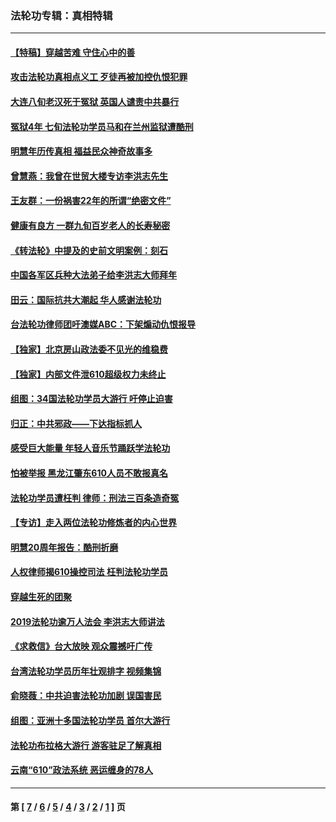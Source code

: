 ### 法轮功专辑：真相特辑
---
#### [【特稿】穿越苦难 守住心中的善](../../pages/nf4389/n13784979.md?09210430) 
#### [攻击法轮功真相点义工 歹徒再被加控仇恨犯罪](../../pages/nf4389/n13601019.md?09210430) 
#### [大连八旬老汉死于冤狱 英国人谴责中共暴行](../../pages/nf4389/n13480118.md?09210430) 
#### [冤狱4年 七旬法轮功学员马和在兰州监狱遭酷刑](../../pages/nf4389/n13304688.md?09210430) 
#### [明慧年历传真相 福益民众神奇故事多](../../pages/nf4389/n13294545.md?09210430) 
#### [曾慧燕：我曾在世贸大楼专访李洪志先生](../../pages/nf4389/n12898729.md?09210430) 
#### [王友群：一份祸害22年的所谓“绝密文件”](../../pages/nf4389/n12871750.md?09210430) 
#### [健康有良方 一群九旬百岁老人的长寿秘密](../../pages/nf4389/n12847475.md?09210430) 
#### [《转法轮》中提及的史前文明案例：刻石](../../pages/nf4389/n12758577.md?09210430) 
#### [中国各军区兵种大法弟子给李洪志大师拜年](../../pages/nf4389/n12750047.md?09210430) 
#### [田云：国际抗共大潮起 华人感谢法轮功](../../pages/nf4389/n12357708.md?09210430) 
#### [台法轮功律师团吁澳媒ABC：下架煽动仇恨报导](../../pages/nf4389/n12279917.md?09210430) 
#### [【独家】北京房山政法委不见光的维稳费](../../pages/nf4389/n12031979.md?09210430) 
#### [【独家】内部文件泄610超级权力未终止](../../pages/nf4389/n12023895.md?09210430) 
#### [组图：34国法轮功学员大游行 吁停止迫害](../../pages/nf4389/n11492658.md?09210430) 
#### [归正：中共邪政——下达指标抓人](../../pages/nf4389/n11474770.md?09210430) 
#### [感受巨大能量 年轻人音乐节踊跃学法轮功](../../pages/nf4389/n11441981.md?09210430) 
#### [怕被举报 黑龙江肇东610人员不敢报真名](../../pages/nf4389/n11436499.md?09210430) 
#### [法轮功学员遭枉判 律师：刑法三百条造奇冤](../../pages/nf4389/n11433943.md?09210430) 
#### [【专访】走入两位法轮功修炼者的内心世界](../../pages/nf4389/n11415623.md?09210430) 
#### [明慧20周年报告：酷刑折磨](../../pages/nf4389/n11387954.md?09210430) 
#### [人权律师揭610操控司法 枉判法轮功学员](../../pages/nf4389/n11313370.md?09210430) 
#### [穿越生死的团聚](../../pages/nf4389/n11258922.md?09210430) 
#### [2019法轮功逾万人法会 李洪志大师讲法](../../pages/nf4389/n11265303.md?09210430) 
#### [《求救信》台大放映 观众震撼吁广传](../../pages/nf4389/n10922251.md?09210430) 
#### [台湾法轮功学员历年壮观排字 视频集锦](../../pages/nf4389/n10878789.md?09210430) 
#### [俞晓薇：中共迫害法轮功加剧 误国害民](../../pages/nf4389/n10859260.md?09210430) 
#### [组图：亚洲十多国法轮功学员 首尔大游行](../../pages/nf4389/n10781149.md?09210430) 
#### [法轮功布拉格大游行 游客驻足了解真相](../../pages/nf4389/n10749360.md?09210430) 
#### [云南“610”政法系统 恶运缠身的78人](../../pages/nf4389/n10747534.md?09210430) 

---
#### 第 [ [7](./7.md?09210430) / [6](./6.md?09210430) / [5](./5.md?09210430) / [4](./4.md?09210430) / [3](./3.md?09210430) / [2](./2.md?09210430) / [1](./1.md?09210430) ] 页
